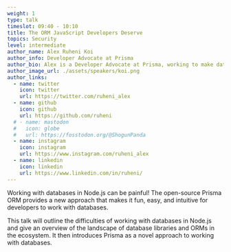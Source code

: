 ```yaml
---
weight: 1
type: talk
timeslot: 09:40 - 10:10
title: The ORM JavaScript Developers Deserve
topics: Security
level: intermediate
author_name: Alex Ruheni Koi
author_info: Developer Advocate at Prisma
author_bio: Alex is a Developer Advocate at Prisma, working to make databases easy and fun. He loves learning and teaching other developers. Every once in a while, he procrastinates by preaching to other developers to adopt Ts. He's also a decent photographer at best, but the camera covers that up for him.
author_image_url: ./assets/speakers/koi.png
author_links: 
  - name: twitter
    icon: twitter
    url: https://twitter.com/ruheni_alex
  - name: github
    icon: github
    url: https://github.com/ruheni
  # - name: mastodon
  #   icon: globe
  #   url: https://fosstodon.org/@ShogunPanda
  - name: instagram
    icon: instagram
    url: https://www.instagram.com/ruheni_alex
  - name: linkedin
    icon: linkedin
    url: https://www.linkedin.com/in/ruheni/
---
```


Working with databases in Node.js can be painful! The open-source Prisma ORM provides a new approach that makes it fun, easy, and intuitive for developers to work with databases.

This talk will outline the difficulties of working with databases in Node.js and give an overview of the landscape of database libraries and ORMs in the ecosystem. It then introduces Prisma as a novel approach to working with databases.
